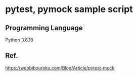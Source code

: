# pytest, pymock sample script

## Programming Language
Python 3.8.10

## Ref.
https://webbibouroku.com/Blog/Article/pytest-mock

